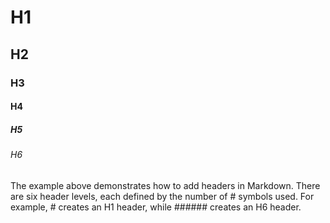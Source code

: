 # H1
## H2
### H3
#### H4
##### H5
###### H6

The example above demonstrates how to add headers in Markdown. There are six header levels, each defined by the number of # symbols used. For example, # creates an H1 header, while ###### creates an H6 header.
